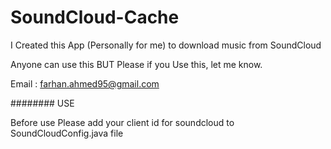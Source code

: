 # SoundCloud-Cache

I Created this App (Personally for me) to download music from SoundCloud

Anyone can use this BUT Please if you Use this, let me know.

Email : farhan.ahmed95@gmail.com

######## USE

Before use Please add your client id for soundcloud to SoundCloudConfig.java file 

